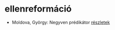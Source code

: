 # ellenreformáció

- Moldova, György: Negyven prédikátor [részletek](../_details/Moldova%2C%20Gy%C3%B6rgy.md#id_1405)